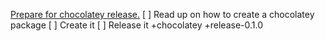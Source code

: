 [Prepare for chocolatey release.](#DOING:-10)
[ ]  Read up on how to create a chocolatey package
[ ]  Create it
[ ]  Release it
+chocolatey +release-0.1.0
